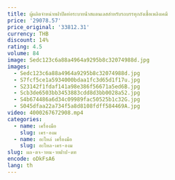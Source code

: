 ```yaml
---
title: ผู้ผลิตจําหน่ายฝาปิดท่อระบายน้ําสแตนเลสสําหรับรถบรรทุกถังเชื้อเพลิงเคมี
price: '29078.57'
price_original: '33812.31'
currency: THB
discount: 14%
rating: 4.5
volume: 84
image: Sedc123c6a88a4964a9295b8c32074988d.jpg
images:
  - Sedc123c6a88a4964a9295b8c32074988d.jpg
  - S7fcf5ce1a5934000bdaa1fc3d65d1f17u.jpg
  - S23142f1fdaf141a98e386f56671a5ed6B.jpg
  - Scb3de6503bb3453883cdd8d3bb0028a52.jpg
  - S4b674486a6d34c09989fac50525b1c32G.jpg
  - S045dfaa22a734f5a8d8108fdff584469A.jpg
video: 4000267672908.mp4
categories:
  - name: เครื่องมือ
    slug: เคร-องม
  - name: อะไหล่ เครื่องมือ
    slug: อะไหล-เคร-องม
slug: ผล-ตจ-าหน-ายฝาป-ดท
encode: oDkFsA6
lang: th
---
```

  